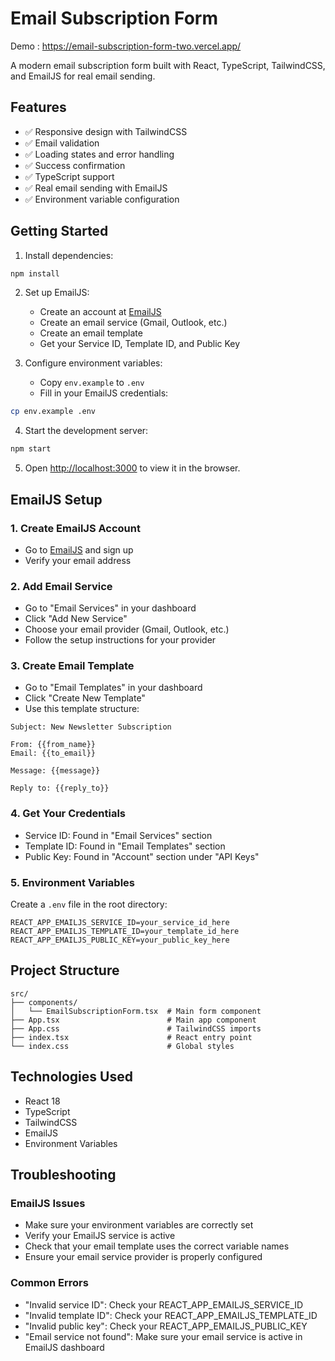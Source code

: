 # Email Subscription Form

Demo : https://email-subscription-form-two.vercel.app/

A modern email subscription form built with React, TypeScript, TailwindCSS, and EmailJS for real email sending.

## Features

- ✅ Responsive design with TailwindCSS
- ✅ Email validation
- ✅ Loading states and error handling
- ✅ Success confirmation
- ✅ TypeScript support
- ✅ Real email sending with EmailJS
- ✅ Environment variable configuration

## Getting Started

1. Install dependencies:
```bash
npm install
```

2. Set up EmailJS:
   - Create an account at [EmailJS](https://www.emailjs.com/)
   - Create an email service (Gmail, Outlook, etc.)
   - Create an email template
   - Get your Service ID, Template ID, and Public Key

3. Configure environment variables:
   - Copy `env.example` to `.env`
   - Fill in your EmailJS credentials:
```bash
cp env.example .env
```

4. Start the development server:
```bash
npm start
```

5. Open [http://localhost:3000](http://localhost:3000) to view it in the browser.

## EmailJS Setup

### 1. Create EmailJS Account
- Go to [EmailJS](https://www.emailjs.com/) and sign up
- Verify your email address

### 2. Add Email Service
- Go to "Email Services" in your dashboard
- Click "Add New Service"
- Choose your email provider (Gmail, Outlook, etc.)
- Follow the setup instructions for your provider

### 3. Create Email Template
- Go to "Email Templates" in your dashboard
- Click "Create New Template"
- Use this template structure:
```
Subject: New Newsletter Subscription

From: {{from_name}}
Email: {{to_email}}

Message: {{message}}

Reply to: {{reply_to}}
```

### 4. Get Your Credentials
- Service ID: Found in "Email Services" section
- Template ID: Found in "Email Templates" section  
- Public Key: Found in "Account" section under "API Keys"

### 5. Environment Variables
Create a `.env` file in the root directory:
```env
REACT_APP_EMAILJS_SERVICE_ID=your_service_id_here
REACT_APP_EMAILJS_TEMPLATE_ID=your_template_id_here
REACT_APP_EMAILJS_PUBLIC_KEY=your_public_key_here
```

## Project Structure

```
src/
├── components/
│   └── EmailSubscriptionForm.tsx  # Main form component
├── App.tsx                        # Main app component
├── App.css                        # TailwindCSS imports
├── index.tsx                      # React entry point
└── index.css                      # Global styles
```

## Technologies Used

- React 18
- TypeScript
- TailwindCSS
- EmailJS
- Environment Variables

## Troubleshooting

### EmailJS Issues
- Make sure your environment variables are correctly set
- Verify your EmailJS service is active
- Check that your email template uses the correct variable names
- Ensure your email service provider is properly configured

### Common Errors
- "Invalid service ID": Check your REACT_APP_EMAILJS_SERVICE_ID
- "Invalid template ID": Check your REACT_APP_EMAILJS_TEMPLATE_ID  
- "Invalid public key": Check your REACT_APP_EMAILJS_PUBLIC_KEY
- "Email service not found": Make sure your email service is active in EmailJS dashboard
